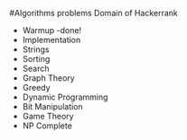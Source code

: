 #Algorithms problems Domain of Hackerrank

* Warmup -done!
* Implementation
* Strings
* Sorting
* Search
* Graph Theory
* Greedy
* Dynamic Programming
* Bit Manipulation
* Game Theory
* NP Complete
